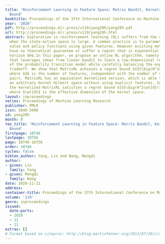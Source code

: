 ```yaml
---
title: 'Reinforcement Learning in Feature Space: Matrix Bandit, Kernels, and Regret
  Bound'
booktitle: Proceedings of the 37th International Conference on Machine Learning
year: '2020'
pdf: http://proceedings.mlr.press/v119/yang20h/yang20h.pdf
url: http://proceedings.mlr.press/v119/yang20h.html
abstract: Exploration in reinforcement learning (RL) suffers from the curse of dimensionality
  when the state-action space is large. A common practice is to parameterize the high-dimensional
  value and policy functions using given features. However existing methods either
  have no theoretical guarantee or suffer a regret that is exponential in the planning
  horizon $H$.In this paper, we propose an online RL algorithm, namely the MatrixRL,
  that leverages ideas from linear bandit to learn a low-dimensional representation
  of the probability transition model while carefully balancing the exploitation-exploration
  tradeoff. We show that MatrixRL achieves a regret bound ${O}\big(H^2d\log T\sqrt{T}\big)$
  where $d$ is the number of features, independent with the number of state-action
  pairs. MatrixRL has an equivalent kernelized version, which is able to work with
  an arbitrary kernel Hilbert space without using explicit features. In this case,
  the kernelized MatrixRL satisfies a regret bound ${O}\big(H^2\wt{d}\log T\sqrt{T}\big)$,
  where $\wt{d}$ is the effective dimension of the kernel space.
layout: inproceedings
series: Proceedings of Machine Learning Research
publisher: PMLR
issn: 2640-3498
id: yang20h
month: 0
tex_title: 'Reinforcement Learning in Feature Space: Matrix Bandit, Kernels, and Regret
  Bound'
firstpage: 10746
lastpage: 10756
page: 10746-10756
order: 10746
cycles: false
bibtex_author: Yang, Lin and Wang, Mengdi
author:
- given: Lin
  family: Yang
- given: Mengdi
  family: Wang
date: 2020-11-21
address: 
container-title: Proceedings of the 37th International Conference on Machine Learning
volume: '119'
genre: inproceedings
issued:
  date-parts:
  - 2020
  - 11
  - 21
extras: []
# Format based on citeproc: http://blog.martinfenner.org/2013/07/30/citeproc-yaml-for-bibliographies/
---
```

